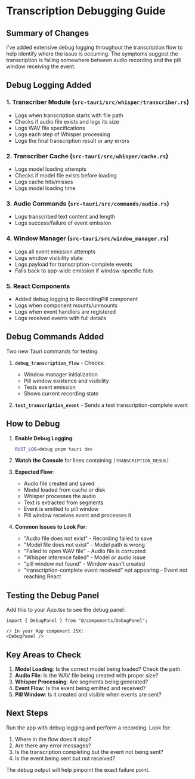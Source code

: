 # Transcription Debugging Guide

## Summary of Changes

I've added extensive debug logging throughout the transcription flow to help identify where the issue is occurring. The symptoms suggest the transcription is failing somewhere between audio recording and the pill window receiving the event.

## Debug Logging Added

### 1. **Transcriber Module** (`src-tauri/src/whisper/transcriber.rs`)
- Logs when transcription starts with file path
- Checks if audio file exists and logs its size
- Logs WAV file specifications
- Logs each step of Whisper processing
- Logs the final transcription result or any errors

### 2. **Transcriber Cache** (`src-tauri/src/whisper/cache.rs`)
- Logs model loading attempts
- Checks if model file exists before loading
- Logs cache hits/misses
- Logs model loading time

### 3. **Audio Commands** (`src-tauri/src/commands/audio.rs`)
- Logs transcribed text content and length
- Logs success/failure of event emission

### 4. **Window Manager** (`src-tauri/src/window_manager.rs`)
- Logs all event emission attempts
- Logs window visibility state
- Logs payload for transcription-complete events
- Falls back to app-wide emission if window-specific fails

### 5. **React Components**
- Added debug logging to RecordingPill component
- Logs when component mounts/unmounts
- Logs when event handlers are registered
- Logs received events with full details

## Debug Commands Added

Two new Tauri commands for testing:

1. **`debug_transcription_flow`** - Checks:
   - Window manager initialization
   - Pill window existence and visibility
   - Tests event emission
   - Shows current recording state

2. **`test_transcription_event`** - Sends a test transcription-complete event

## How to Debug

1. **Enable Debug Logging**:
   ```bash
   RUST_LOG=debug pnpm tauri dev
   ```

2. **Watch the Console** for lines containing `[TRANSCRIPTION_DEBUG]`

3. **Expected Flow**:
   - Audio file created and saved
   - Model loaded from cache or disk
   - Whisper processes the audio
   - Text is extracted from segments
   - Event is emitted to pill window
   - Pill window receives event and processes it

4. **Common Issues to Look For**:
   - "Audio file does not exist" - Recording failed to save
   - "Model file does not exist" - Model path is wrong
   - "Failed to open WAV file" - Audio file is corrupted
   - "Whisper inference failed" - Model or audio issue
   - "pill window not found" - Window wasn't created
   - "transcription-complete event received" not appearing - Event not reaching React

## Testing the Debug Panel

Add this to your App.tsx to see the debug panel:

```tsx
import { DebugPanel } from "@/components/DebugPanel";

// In your App component JSX:
<DebugPanel />
```

## Key Areas to Check

1. **Model Loading**: Is the correct model being loaded? Check the path.
2. **Audio File**: Is the WAV file being created with proper size?
3. **Whisper Processing**: Are segments being generated?
4. **Event Flow**: Is the event being emitted and received?
5. **Pill Window**: Is it created and visible when events are sent?

## Next Steps

Run the app with debug logging and perform a recording. Look for:
1. Where in the flow does it stop?
2. Are there any error messages?
3. Is the transcription completing but the event not being sent?
4. Is the event being sent but not received?

The debug output will help pinpoint the exact failure point.